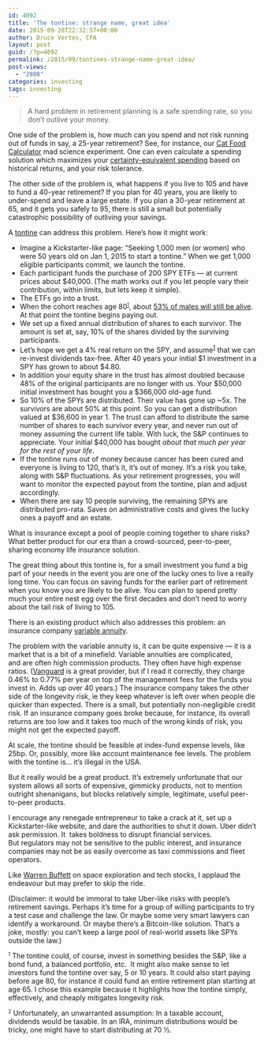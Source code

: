```yaml
---
id: 4092
title: 'The tontine: strange name, great idea'
date: 2015-09-28T22:32:57+00:00
author: Druce Vertes, CFA
layout: post
guid: /?p=4092
permalink: /2015/09/tontines-strange-name-great-idea/
post-views:
  - "2808"
categories: investing
tags: investing
---
```

> A hard problem in retirement planning is a safe spending rate, so you don’t outlive your money.
<!--more-->
One side of the problem is, how much can you spend and not risk running out of funds in say, a 25-year retirement? See, for instance, our [Cat Food Calculator](http://blog.streeteye.com/calculator/) mad science experiment. One can even calculate a spending solution which maximizes your [certainty-equivalent spending](/2014/01/retirement-plans-that-maximize-certainty-equivalent-spending-part-3/) based on historical returns, and your risk tolerance.

The other side of the problem is, what happens if you live to 105 and have to fund a 40-year retirement? If you plan for 40 years, you are likely to under-spend and leave a large estate. If you plan a 30-year retirement at 65, and it gets you safely to 95, there is still a small but potentially catastrophic possibility of outliving your savings.

A [tontine](http://www.washingtonpost.com/news/wonkblog/wp/2015/09/28/this-sleazy-and-totally-illegal-savings-scheme-may-be-the-future-of-retirement) can address this problem. Here’s how it might work:

  * Imagine a Kickstarter-like page: “Seeking 1,000 men (or women) who were 50 years old on Jan 1, 2015 to start a tontine.” When we get 1,000 eligible participants commit, we launch the tontine.
  * Each participant funds the purchase of 200 SPY ETFs &#8212; at current prices about $40,000. (The math works out if you let people vary their contribution, within limits, but lets keep it simple).
  * The ETFs go into a trust.
  * When the cohort reaches age 80<small><sup><a href="#1">1</a></sup></small>, about [53% of males will still be alive](http://www.ssa.gov/oact/STATS/table4c6.html). At that point the tontine begins paying out.
  * We set up a fixed annual distribution of shares to each survivor. The amount is set at, say, 10% of the shares divided by the surviving participants.
  * Let’s hope we get a 4% real return on the SPY, and assume<sup><a href="#2">1</a></sup> that we can re-invest dividends tax-free. After 40 years your initial $1 investment in a SPY has grown to about $4.80.
  * In addition your equity share in the trust has almost doubled because 48% of the original participants are no longer with us. Your $50,000 initial investment has bought you a $366,000 old-age fund.
  * So 10% of the SPYs are distributed. Their value has gone up ~5x. The survivors are about 50% at this point. So you can get a distribution valued at $36,600 in year 1. The trust can afford to distribute the same number of shares to each survivor every year, and never run out of money assuming the current life table. With luck, the S&P continues to appreciate. Your initial $40,000 has bought _about that much per year for the rest of your life_.
  * If the tontine runs out of money because cancer has been cured and everyone is living to 120, that’s it, it’s out of money. It’s a risk you take, along with S&P fluctuations. As your retirement progresses, you will want to monitor the expected payout from the tontine, plan and adjust accordingly.
  * When there are say 10 people surviving, the remaining SPYs are distributed pro-rata. Saves on administrative costs and gives the lucky ones a payoff and an estate.

What is insurance except a pool of people coming together to share risks? What better product for our era than a crowd-sourced, peer-to-peer, sharing economy life insurance solution.

The great thing about this tontine is, for a small investment you fund a big part of your needs in the event you are one of the lucky ones to live a really long time. You can focus on saving funds for the earlier part of retirement when you know you are likely to be alive. You can plan to spend pretty much your entire nest egg over the first decades and don’t need to worry about the tail risk of living to 105.

There is an existing product which also addresses this problem: an insurance company [variable annuity](http://www.sec.gov/investor/pubs/varannty.htm).

The problem with the variable annuity is, it can be quite expensive &#8212; it is a market that is a bit of a minefield. Variable annuities are complicated, and are often high commission products. They often have high expense ratios. ([Vanguard](https://personal.vanguard.com/us/funds/annuities) is a great provider, but if I read it correctly, they charge 0.46% to 0.77% per year on top of the management fees for the funds you invest in. Adds up over 40 years.) The insurance company takes the other side of the longevity risk, ie they keep whatever is left over when people die quicker than expected. There is a small, but potentially non-negligible credit risk. If an insurance company goes broke because, for instance, its overall returns are too low and it takes too much of the wrong kinds of risk, you might not get the expected payoff.

At scale, the tontine should be feasible at index-fund expense levels, like 25bp. Or, possibly, more like account maintenance fee levels. The problem with the tontine is… it’s illegal in the USA. 

But it really would be a great product. It’s extremely unfortunate that our system allows all sorts of expensive, gimmicky products, not to mention outright shenanigans, but blocks relatively simple, legitimate, useful peer-to-peer products.

I encourage any renegade entrepreneur to take a crack at it, set up a Kickstarter-like website, and dare the authorities to shut it down. Uber didn’t ask permission. It  takes boldness to disrupt financial services. But regulators may not be sensitive to the public interest, and insurance companies may not be as easily overcome as taxi commissions and fleet operators.

Like [Warren Buffett](https://www.linkedin.com/pulse/20140513133506-21597783-66-bits-of-wisdom-from-warren-buffett-the-berkshire-letters-1965-2012) on space exploration and tech stocks, I applaud the endeavour but may prefer to skip the ride.

(Disclaimer: it would be immoral to take Uber-like risks with people’s retirement savings. Perhaps it’s time for a group of willing participants to try a test case and challenge the law. Or maybe some very smart lawyers can identify a workaround. Or maybe there’s a Bitcoin-like solution. That’s a joke, mostly: you can’t keep a large pool of real-world assets like SPYs outside the law.)

<small><sup><a name="1">1</a></sup></small> The tontine could, of course, invest in something besides the S&P, like a bond fund, a balanced portfolio, etc.  It might also make sense to let investors fund the tontine over say, 5 or 10 years. It could also start paying before age 80, for instance it could fund an entire retirement plan starting at age 65. I chose this example because it highlights how the tontine simply, effectively, and cheaply mitigates longevity risk.

<small><sup><a name="2">2</a></sup></small> Unfortunately, an unwarranted assumption: In a taxable account, dividends would be taxable. In an IRA, minimum distributions would be tricky, one might have to start distributing at 70 ½.
